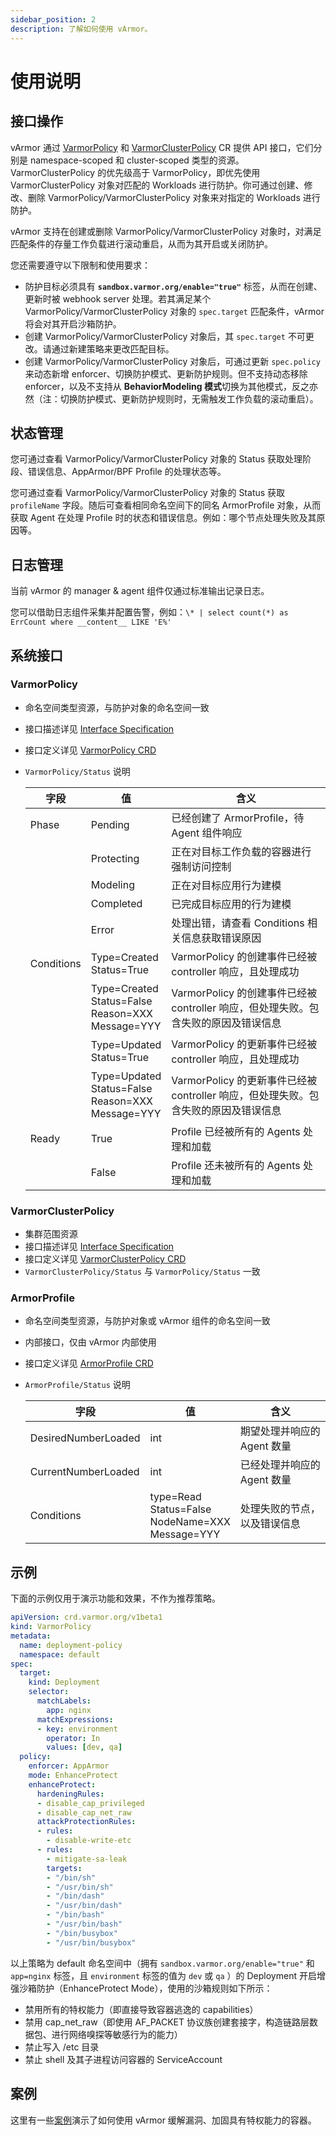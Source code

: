 ```yaml
---
sidebar_position: 2
description: 了解如何使用 vArmor。
---
```

# 使用说明

## 接口操作

vArmor 通过 [VarmorPolicy](#varmorpolicy) 和 [VarmorClusterPolicy](#varmorclusterpolicy) CR 提供 API 接口，它们分别是 namespace-scoped 和 cluster-scoped 类型的资源。VarmorClusterPolicy 的优先级高于 VarmorPolicy，即优先使用 VarmorClusterPolicy 对象对匹配的 Workloads 进行防护。你可通过创建、修改、删除 VarmorPolicy/VarmorClusterPolicy 对象来对指定的 Workloads 进行防护。

vArmor 支持在创建或删除 VarmorPolicy/VarmorClusterPolicy 对象时，对满足匹配条件的存量工作负载进行滚动重启，从而为其开启或关闭防护。

您还需要遵守以下限制和使用要求：
* 防护目标必须具有 **`sandbox.varmor.org/enable="true"`** 标签，从而在创建、更新时被 webhook server 处理。若其满足某个 VarmorPolicy/VarmorClusterPolicy 对象的 `spec.target` 匹配条件，vArmor 将会对其开启沙箱防护。
* 创建 VarmorPolicy/VarmorClusterPolicy 对象后，其 `spec.target` 不可更改。请通过新建策略来更改匹配目标。
* 创建 VarmorPolicy/VarmorClusterPolicy 对象后，可通过更新 `spec.policy` 来动态新增 enforcer、切换防护模式、更新防护规则。但不支持动态移除 enforcer，以及不支持从 **BehaviorModeling 模式**切换为其他模式，反之亦然（注：切换防护模式、更新防护规则时，无需触发工作负载的滚动重启）。

## 状态管理

您可通过查看 VarmorPolicy/VarmorClusterPolicy 对象的 Status 获取处理阶段、错误信息、AppArmor/BPF Profile 的处理状态等。

您可通过查看 VarmorPolicy/VarmorClusterPolicy 对象的 Status 获取 `profileName` 字段。随后可查看相同命名空间下的同名 ArmorProfile 对象，从而获取 Agent 在处理 Profile 时的状态和错误信息。例如：哪个节点处理失败及其原因等。

## 日志管理

当前 vArmor 的 manager & agent 组件仅通过标准输出记录日志。

您可以借助日志组件采集并配置告警，例如：`\* | select count(*) as ErrCount where __content__ LIKE 'E%'`

## 系统接口

### VarmorPolicy
* 命名空间类型资源，与防护对象的命名空间一致
* 接口描述详见 [Interface Specification](interface_specification.md)
* 接口定义详见 [VarmorPolicy CRD](https://github.com/bytedance/vArmor/tree/main/config/crds/crd.varmor.org_varmorpolicies.yaml)
* `VarmorPolicy/Status` 说明

  |字段|值|含义|
  |---|--|---|
  |Phase|Pending|已经创建了 ArmorProfile，待 Agent 组件响应
  |     |Protecting|正在对目标工作负载的容器进行强制访问控制
  |     |Modeling|正在对目标应用行为建模
  |     |Completed|已完成目标应用的行为建模
  |     |Error|处理出错，请查看 Conditions 相关信息获取错误原因
  |Conditions|Type=Created<br />Status=True|VarmorPolicy 的创建事件已经被 controller 响应，且处理成功
  |          |Type=Created<br />Status=False<br />Reason=XXX<br />Message=YYY|VarmorPolicy 的创建事件已经被 controller 响应，但处理失败。包含失败的原因及错误信息
  |          |Type=Updated<br />Status=True|VarmorPolicy 的更新事件已经被 controller 响应，且处理成功
  |          |Type=Updated<br />Status=False<br />Reason=XXX<br />Message=YYY|VarmorPolicy 的更新事件已经被 controller 响应，但处理失败。包含失败的原因及错误信息
  |Ready|True|Profile 已经被所有的 Agents 处理和加载
  |     |False|Profile 还未被所有的 Agents 处理和加载


### VarmorClusterPolicy
* 集群范围资源
* 接口描述详见 [Interface Specification](interface_specification.md)
* 接口定义详见 [VarmorClusterPolicy CRD](https://github.com/bytedance/vArmor/tree/main/config/crds/crd.varmor.org_varmorclusterpolicies.yaml)
* `VarmorClusterPolicy/Status` 与 `VarmorPolicy/Status` 一致

### ArmorProfile
* 命名空间类型资源，与防护对象或 vArmor 组件的命名空间一致
* 内部接口，仅由 vArmor 内部使用
* 接口定义详见 [ArmorProfile CRD](https://github.com/bytedance/vArmor/tree/main/config/crds/crd.varmor.org_armorprofiles.yaml)
* `ArmorProfile/Status` 说明

    |字段|值|含义|
    |---|--|---|
    |DesiredNumberLoaded|int|期望处理并响应的 Agent 数量
    |CurrentNumberLoaded|int|已经处理并响应的 Agent 数量
    |Conditions|type=Read<br />Status=False<br />NodeName=XXX<br />Message=YYY|处理失败的节点，以及错误信息

## 示例

下面的示例仅用于演示功能和效果，不作为推荐策略。

```yaml
apiVersion: crd.varmor.org/v1beta1
kind: VarmorPolicy
metadata:
  name: deployment-policy
  namespace: default
spec:
  target:
    kind: Deployment
    selector:
      matchLabels:
        app: nginx
      matchExpressions:
      - key: environment
        operator: In
        values: [dev, qa]
  policy:
    enforcer: AppArmor
    mode: EnhanceProtect
    enhanceProtect:
      hardeningRules:
      - disable_cap_privileged
      - disable_cap_net_raw
      attackProtectionRules:
      - rules: 
        - disable-write-etc
      - rules:
        - mitigate-sa-leak
        targets:
        - "/bin/sh"
        - "/usr/bin/sh"
        - "/bin/dash"
        - "/usr/bin/dash"
        - "/bin/bash"
        - "/usr/bin/bash"
        - "/bin/busybox"
        - "/usr/bin/busybox"
```

以上策略为 default 命名空间中（拥有 `sandbox.varmor.org/enable="true"` 和 `app=nginx` 标签，且 `environment` 标签的值为 `dev` 或 `qa` ）的 Deployment 开启增强沙箱防护（EnhanceProtect Mode），使用的沙箱规则如下所示：
- 禁用所有的特权能力（即直接导致容器逃逸的 capabilities）
- 禁用 cap_net_raw（即使用 AF_PACKET 协议族创建套接字，构造链路层数据包、进行网络嗅探等敏感行为的能力）
- 禁止写入 /etc 目录
- 禁止 shell 及其子进程访问容器的 ServiceAccount

## 案例

这里有一些[案例](https://github.com/bytedance/vArmor/tree/main/test/demos)演示了如何使用 vArmor 缓解漏洞、加固具有特权能力的容器。

